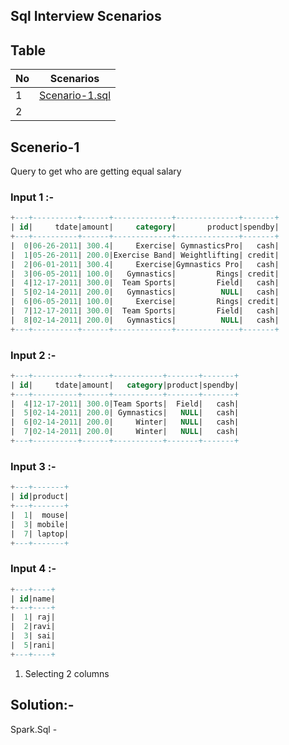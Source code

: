 ## Sql Interview Scenarios

## Table 
| No | Scenarios |
|----|-----------|
| 1  |[Scenario-1.sql](https://github.com/Uma1320/SQL-Interview-Preparation/blob/main/Scenario-1.sql)
| 2  | |





















## Scenerio-1
Query to get who are getting equal salary

### Input 1 :-
```sql
+---+----------+------+-------------+--------------+-------+
| id|     tdate|amount|     category|       product|spendby|
+---+----------+------+-------------+--------------+-------+
|  0|06-26-2011| 300.4|     Exercise| GymnasticsPro|   cash|
|  1|05-26-2011| 200.0|Exercise Band| Weightlifting| credit|
|  2|06-01-2011| 300.4|     Exercise|Gymnastics Pro|   cash|
|  3|06-05-2011| 100.0|   Gymnastics|         Rings| credit|
|  4|12-17-2011| 300.0|  Team Sports|         Field|   cash|
|  5|02-14-2011| 200.0|   Gymnastics|          NULL|   cash|
|  6|06-05-2011| 100.0|     Exercise|         Rings| credit|
|  7|12-17-2011| 300.0|  Team Sports|         Field|   cash|
|  8|02-14-2011| 200.0|   Gymnastics|          NULL|   cash|
+---+----------+------+-------------+--------------+-------+
```
### Input 2 :-
```sql
+---+----------+------+-----------+-------+-------+
| id|     tdate|amount|   category|product|spendby|
+---+----------+------+-----------+-------+-------+
|  4|12-17-2011| 300.0|Team Sports|  Field|   cash|
|  5|02-14-2011| 200.0| Gymnastics|   NULL|   cash|
|  6|02-14-2011| 200.0|     Winter|   NULL|   cash|
|  7|02-14-2011| 200.0|     Winter|   NULL|   cash|
+---+----------+------+-----------+-------+-------+
```
### Input 3 :-
```sql
+---+-------+
| id|product|
+---+-------+
|  1|  mouse|
|  3| mobile|
|  7| laptop|
+---+-------+
```
### Input 4 :-
```sql
+---+----+
| id|name|
+---+----+
|  1| raj|
|  2|ravi|
|  3| sai|
|  5|rani|
+---+----+
```
1. Selecting 2 columns
## Solution:-
Spark.Sql - 
